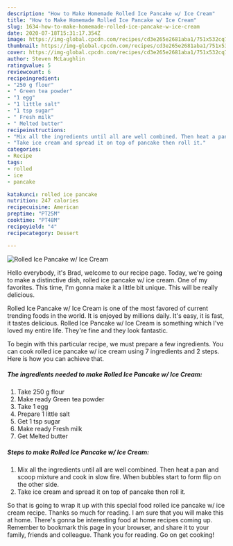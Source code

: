 ```yaml
---
description: "How to Make Homemade Rolled Ice Pancake w/ Ice Cream"
title: "How to Make Homemade Rolled Ice Pancake w/ Ice Cream"
slug: 1634-how-to-make-homemade-rolled-ice-pancake-w-ice-cream
date: 2020-07-18T15:31:17.354Z
image: https://img-global.cpcdn.com/recipes/cd3e265e2681aba1/751x532cq70/rolled-ice-pancake-w-ice-cream-recipe-main-photo.jpg
thumbnail: https://img-global.cpcdn.com/recipes/cd3e265e2681aba1/751x532cq70/rolled-ice-pancake-w-ice-cream-recipe-main-photo.jpg
cover: https://img-global.cpcdn.com/recipes/cd3e265e2681aba1/751x532cq70/rolled-ice-pancake-w-ice-cream-recipe-main-photo.jpg
author: Steven McLaughlin
ratingvalue: 5
reviewcount: 6
recipeingredient:
- "250 g flour"
- " Green tea powder"
- "1 egg"
- "1 little salt"
- "1 tsp sugar"
- " Fresh milk"
- " Melted butter"
recipeinstructions:
- "Mix all the ingredients until all are well combined. Then heat a pan and scoop mixture and cook in slow fire. When bubbles start to form flip on the other side."
- "Take ice cream and spread it on top of pancake then roll it."
categories:
- Recipe
tags:
- rolled
- ice
- pancake

katakunci: rolled ice pancake 
nutrition: 247 calories
recipecuisine: American
preptime: "PT25M"
cooktime: "PT48M"
recipeyield: "4"
recipecategory: Dessert

---
```



![Rolled Ice Pancake w/ Ice Cream](https://img-global.cpcdn.com/recipes/cd3e265e2681aba1/751x532cq70/rolled-ice-pancake-w-ice-cream-recipe-main-photo.jpg)

Hello everybody, it's Brad, welcome to our recipe page. Today, we're going to make a distinctive dish, rolled ice pancake w/ ice cream. One of my favorites. This time, I'm gonna make it a little bit unique. This will be really delicious.



Rolled Ice Pancake w/ Ice Cream is one of the most favored of current trending foods in the world. It is enjoyed by millions daily. It's easy, it is fast, it tastes delicious. Rolled Ice Pancake w/ Ice Cream is something which I've loved my entire life. They're fine and they look fantastic.


To begin with this particular recipe, we must prepare a few ingredients. You can cook rolled ice pancake w/ ice cream using 7 ingredients and 2 steps. Here is how you can achieve that.

<!--inarticleads1-->

##### The ingredients needed to make Rolled Ice Pancake w/ Ice Cream:

1. Take 250 g flour
1. Make ready  Green tea powder
1. Take 1 egg
1. Prepare 1 little salt
1. Get 1 tsp sugar
1. Make ready  Fresh milk
1. Get  Melted butter




<!--inarticleads2-->

##### Steps to make Rolled Ice Pancake w/ Ice Cream:

1. Mix all the ingredients until all are well combined. Then heat a pan and scoop mixture and cook in slow fire. When bubbles start to form flip on the other side.
1. Take ice cream and spread it on top of pancake then roll it.




So that is going to wrap it up with this special food rolled ice pancake w/ ice cream recipe. Thanks so much for reading. I am sure that you will make this at home. There's gonna be interesting food at home recipes coming up. Remember to bookmark this page in your browser, and share it to your family, friends and colleague. Thank you for reading. Go on get cooking!
